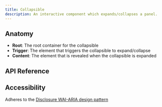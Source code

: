 ```yaml
---
title: Collapsible
description: An interactive component which expands/collapses a panel.
---
```


<script>
    import { APITable, KbdTable } from '$docs/components'
    export let data
</script>

## Anatomy

- **Root**: The root container for the collapsible
- **Trigger**: The element that triggers the collapsible to expand/collapse
- **Content**: The element that is revealed when the collapsible is expanded

## API Reference

<APITable data={data.builder} />

## Accessibility

Adheres to the
[Disclosure WAI-ARIA design pattern](https://www.w3.org/WAI/ARIA/apg/patterns/disclosure/)

<KbdTable data={data.keyboard} />
